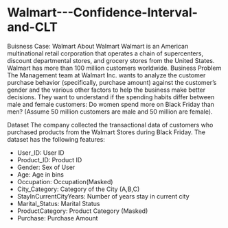 # Walmart---Confidence-Interval-and-CLT

Buisness Case: Walmart
About Walmart
Walmart is an American multinational retail corporation that operates a chain of supercenters, discount departmental stores, and grocery stores from the United States. Walmart has more than 100 million customers worldwide.
Business Problem
The Management team at Walmart Inc. wants to analyze the customer purchase behavior (specifically, purchase amount) against the customer’s gender and the various other factors to help the business make better decisions.
They want to understand if the spending habits differ between male and female customers:
Do women spend more on Black Friday than men? (Assume 50 million customers are male and 50 million are female).

Dataset
The company collected the transactional data of customers who purchased products from the Walmart Stores during Black Friday. The dataset has the following features:
- User_ID:	User ID
- Product_ID:	Product ID
- Gender:	Sex of User
- Age:	Age in bins
- Occupation:	Occupation(Masked)
- City_Category:	Category of the City (A,B,C)
- StayInCurrentCityYears:	Number of years stay in current city
- Marital_Status:	Marital Status
- ProductCategory:	Product Category (Masked)
- Purchase:	Purchase Amount
